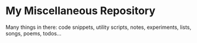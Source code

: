 My Miscellaneous Repository
===========================

Many things in there: code snippets, utility scripts, notes, experiments, lists, songs, poems, todos...

